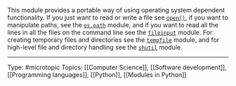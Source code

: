 This module provides a portable way of using operating system dependent functionality. If you just want to read or write a file see [`open()`](https://docs.python.org/3/library/functions.html#open "open"), if you want to manipulate paths, see the [`os.path`](https://docs.python.org/3/library/os.path.html#module-os.path "os.path: Operations on pathnames.") module, and if you want to read all the lines in all the files on the command line see the [`fileinput`](https://docs.python.org/3/library/fileinput.html#module-fileinput "fileinput: Loop over standard input or a list of files.") module. For creating temporary files and directories see the [`tempfile`](https://docs.python.org/3/library/tempfile.html#module-tempfile "tempfile: Generate temporary files and directories.") module, and for high-level file and directory handling see the [`shutil`](https://docs.python.org/3/library/shutil.html#module-shutil "shutil: High-level file operations, including copying.") module.
___
Type: #microtopic 
Topics: [[Computer Science]], [[Software development]], [[Programming languages]], [[Python]], [[Modules in Python]]

